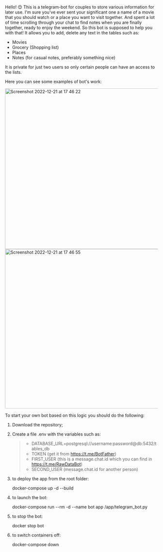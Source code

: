 Hello! 😊
This is a telegram-bot for couples to store various information for later use. 
I'm sure you've ever sent your significant one a name of a movie that you should watch or a place you want to visit together. And spent a lot of time scrolling through your chat to find notes when you are finally together, ready to enjoy the weekend.
So this bot is supposed to help you with that! It allows you to add, delete any text in the tables such as:

- Movies
- Grocery (Shopping list)
- Places
- Notes (for casual notes, preferably something nice)

It is private for just two users so only certain people can have an access to the lists.

Here you can see some examples of bot's work:

<img width="530" alt="Screenshot 2022-12-21 at 17 46 22" src="https://user-images.githubusercontent.com/96263809/208932560-cef81615-e4db-4827-bbb1-7a8d78104bd4.png">

<img width="526" alt="Screenshot 2022-12-21 at 17 46 55" src="https://user-images.githubusercontent.com/96263809/208932592-81ca762a-a9b3-45e8-ad73-a871d5c81458.png">


To start your own bot based on this logic you should do the following:

1) Download the repository;
2) Create a file .env with the variables such as: 

    >- DATABASE_URL=postgresql://username:password@db:5432/tables_db
    >- TOKEN (get it from https://t.me/BotFather)
    >- FIRST_USER (this is a message.chat.id which you can find in https://t.me/RawDataBot)
    >- SECOND_USER (message.chat.id for another person)

3) to deploy the app from the root folder:

    docker-compose up -d --build
  
4) to launch the bot:

    docker-compose run --rm -d --name bot app /app/telegram_bot.py
  
5) to stop the bot:

    docker stop bot
  
6) to switch containers off:

    docker-compose down
